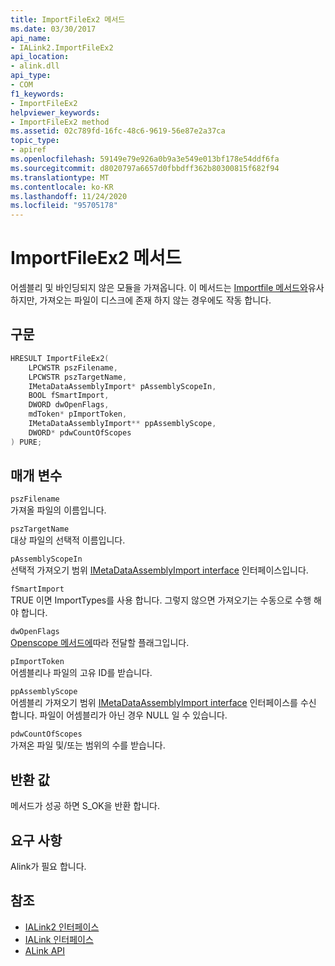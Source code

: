 ```yaml
---
title: ImportFileEx2 메서드
ms.date: 03/30/2017
api_name:
- IALink2.ImportFileEx2
api_location:
- alink.dll
api_type:
- COM
f1_keywords:
- ImportFileEx2
helpviewer_keywords:
- ImportFileEx2 method
ms.assetid: 02c789fd-16fc-48c6-9619-56e87e2a37ca
topic_type:
- apiref
ms.openlocfilehash: 59149e79e926a0b9a3e549e013bf178e54ddf6fa
ms.sourcegitcommit: d8020797a6657d0fbbdff362b80300815f682f94
ms.translationtype: MT
ms.contentlocale: ko-KR
ms.lasthandoff: 11/24/2020
ms.locfileid: "95705178"
---
```

# <a name="importfileex2-method"></a>ImportFileEx2 메서드

어셈블리 및 바인딩되지 않은 모듈을 가져옵니다. 이 메서드는 [Importfile 메서드와](importfile-method.md)유사 하지만, 가져오는 파일이 디스크에 존재 하지 않는 경우에도 작동 합니다.  
  
## <a name="syntax"></a>구문  
  
```cpp  
HRESULT ImportFileEx2(  
    LPCWSTR pszFilename,  
    LPCWSTR pszTargetName,  
    IMetaDataAssemblyImport* pAssemblyScopeIn,  
    BOOL fSmartImport,  
    DWORD dwOpenFlags,  
    mdToken* pImportToken,  
    IMetaDataAssemblyImport** ppAssemblyScope,  
    DWORD* pdwCountOfScopes  
) PURE;  
```  
  
## <a name="parameters"></a>매개 변수  

 `pszFilename`  
 가져올 파일의 이름입니다.  
  
 `pszTargetName`  
 대상 파일의 선택적 이름입니다.  
  
 `pAssemblyScopeIn`  
 선택적 가져오기 범위 [IMetaDataAssemblyImport interface](../metadata/imetadataassemblyimport-interface.md) 인터페이스입니다.  
  
 `fSmartImport`  
 TRUE 이면 ImportTypes를 사용 합니다. 그렇지 않으면 가져오기는 수동으로 수행 해야 합니다.  
  
 `dwOpenFlags`  
 [Openscope 메서드에](../metadata/imetadatadispenser-openscope-method.md)따라 전달할 플래그입니다.  
  
 `pImportToken`  
 어셈블리나 파일의 고유 ID를 받습니다.  
  
 `ppAssemblyScope`  
 어셈블리 가져오기 범위 [IMetaDataAssemblyImport interface](../metadata/imetadataassemblyimport-interface.md) 인터페이스를 수신 합니다. 파일이 어셈블리가 아닌 경우 NULL 일 수 있습니다.  
  
 `pdwCountOfScopes`  
 가져온 파일 및/또는 범위의 수를 받습니다.  
  
## <a name="return-value"></a>반환 값  

 메서드가 성공 하면 S_OK을 반환 합니다.  
  
## <a name="requirements"></a>요구 사항  

 Alink가 필요 합니다.  
  
## <a name="see-also"></a>참조

- [IALink2 인터페이스](ialink2-interface.md)
- [IALink 인터페이스](ialink-interface.md)
- [ALink API](index.md)
